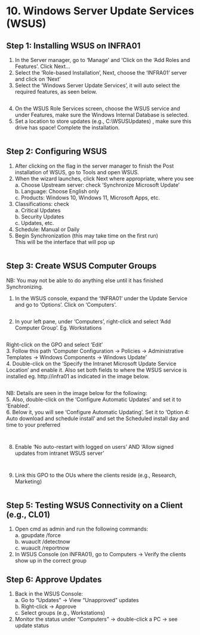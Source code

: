 # 10. Windows Server Update Services (WSUS)
## Step 1: Installing WSUS on INFRA01
1.	In the Server manager, go to ‘Manage’ and ‘Click on the ‘Add Roles and Features’. Click Next…  
2.	Select the ‘Role-based Installation’, Next, choose the ‘INFRA01’ server and click on ‘Next’  
3.	Select the ‘Windows Server Update Services’, it will auto select the required features, as seen below.

   
<p align="center">
  <img src="https://github.com/user-attachments/assets/cf6d6043-2648-48b9-ab45-e222945e36f7" alt="">
</p>

4.	On the WSUS Role Services screen, choose the WSUS service and under Features, make sure the Windows Internal Database is selected.  
5.	Set a location to store updates (e.g., C:\WSUSUpdates) , make sure this drive has space! Complete the installation. 

<p align="center">
  <img src="https://github.com/user-attachments/assets/7a6e58d2-3c67-449e-9f25-375619dd54ae" alt="">
</p>

## Step 2: Configuring WSUS
1.	After clicking on the flag in the server manager to finish the Post installation of WSUS, go to Tools and open WSUS.  
2.	When the wizard launches, click Next where appropriate, where you see  
  a.	Choose Upstream server: check ‘Synchronize Microsoft Update’   
  b.	Language: Choose English only  
  c.	Products: Windows 10, Windows 11, Microsoft Apps, etc.  
3.	Classifications: check  
  a.	Critical Updates  
  b.	Security Updates  
  c.	Updates, etc.  
4.	Schedule: Manual or Daily  
5.	Begin Synchronization (this may take time on the first run)  
This will be the interface that will pop up

<p align="center">
  <img src="https://github.com/user-attachments/assets/9e50353b-69f5-4365-9f4a-6abbb769111d" alt="">
</p>
  
## Step 3: Create WSUS Computer Groups
NB: You may not be able to do anything else until it has finished Synchronizing.  
1.	In the WSUS console, expand the ‘INFRA01’ under the Update Service and go to ‘Options’. Click on ‘Computers’.  
<p align="center">
  <img src="https://github.com/user-attachments/assets/3188fe73-2431-49ee-b39e-1fb3c1aa565f" alt="">
</p>

2.	In your left pane, under ‘Computers’, right-click and select ‘Add Computer Group’. Eg. Workstations  

<p align="center">
  <img src="https://github.com/user-attachments/assets/66601b09-1fc8-48a4-83a5-874dc4795340" alt="">
</p>

Right-click on the GPO and select ‘Edit’  
3.	Follow this path ‘Computer Configuration → Policies → Administrative Templates → Windows Components → Windows Update’  
4.	Double-click on the ‘Specify the Intranet Microsoft Update Service Location’ and enable it. Also set both fields to 
where the WSUS service is installed eg. http://infra01 as indicated in the image below.  

<p align="center">
  <img src="https://github.com/user-attachments/assets/14494a52-4285-42a9-9c9b-d5e359052782" alt="">
</p>

NB: Details are seen in the image below for the following:  
5.	Also, double-click on the ‘Configure Automatic Updates’ and set it to ‘Enabled’.  
6.	Below it, you will see ‘Configure Automatic Updating’. Set it to ‘Option 4: Auto download and schedule install’ 
and set the Scheduled install day and time to your preferred  

<p align="center">
  <img src="https://github.com/user-attachments/assets/4a7a00d3-4701-49a7-8638-edb8132af226  " alt="">
</p>


<p align="center">
  <img src="https://github.com/user-attachments/assets/05eb9271-c195-4ae8-9ef8-b8048223c608" alt="">
</p>

8.	Enable ‘No auto-restart with logged on users’ AND ‘Allow signed updates from intranet WSUS server’
   
<p align="center">
  <img src="https://github.com/user-attachments/assets/40706885-06cd-44b3-babf-aff25dbbdba4" alt="">
</p>


<p align="center">
  <img src="https://github.com/user-attachments/assets/edd35add-49df-4e6d-93b2-585c0e730c0b" alt="">
</p>

9.	Link this GPO to the OUs where the clients reside (e.g., Research, Marketing) 
<p align="center">
  <img src="https://github.com/user-attachments/assets/40d880d3-e0be-4813-ad05-550c2d1c5380" alt="">
</p>

## Step 5: Testing WSUS Connectivity on a Client (e.g., CL01)
1.	Open cmd as admin and run the following commands:  
  a.	gpupdate /force  
  b.	wuauclt /detectnow  
  c.	wuauclt /reportnow  
2.	In WSUS Console (on INFRA01), go to Computers → Verify the clients show up in the correct group

## Step 6: Approve Updates
1.	Back in the WSUS Console:  
  a.	Go to “Updates” → View “Unapproved” updates  
  b.	Right-click → Approve  
  c.	Select groups (e.g., Workstations)  
2.	Monitor the status under “Computers” → double-click a PC → see update status



<p align="center">
  <img src="" alt="">
</p>

<p align="center">
  <img src="" alt="">
</p>

<p align="center">
  <img src="" alt="">
</p>

<p align="center">
  <img src="" alt="">
</p>
